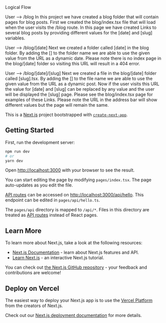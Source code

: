 Logical Flow
 
User --> /blog
    In this project we have created a blog folder that will contain pages for blog posts. First we created the
    blog/index.tsx file that will load when the user visits the /blog route. In this page we have created Links to several blog posts by 
    providing different values for the [date] and [slug] variables. 

User --> /blog/[date]
    Next we created a folder called [date] in the blog folder. By adding the [] to the folder name we are able to use the given
    value from the URL as a dynamic date. Please note there is no index page in the blog/[date] folder so visiting this URL will
    result in a 404 error.

User --> /blog/[date]/[slug]
    Next we created a file in the blog/[date] folder called [slug].tsx. By adding the [] to the file name we are able to use the given
    value from the URL as a dynamic post. Now if the user visits this URL the value for [date] and [slug] can be replaced by any value 
    and the user will be displayed the [slug] page. Please see the blog/index.tsx page for examples of these Links. Please note the URL 
    in the address bar will show different values but the page will remain the same.














This is a [Next.js](https://nextjs.org/) project bootstrapped with [`create-next-app`](https://github.com/vercel/next.js/tree/canary/packages/create-next-app).

## Getting Started

First, run the development server:

```bash
npm run dev
# or
yarn dev
```

Open [http://localhost:3000](http://localhost:3000) with your browser to see the result.

You can start editing the page by modifying `pages/index.tsx`. The page auto-updates as you edit the file.

[API routes](https://nextjs.org/docs/api-routes/introduction) can be accessed on [http://localhost:3000/api/hello](http://localhost:3000/api/hello). This endpoint can be edited in `pages/api/hello.ts`.

The `pages/api` directory is mapped to `/api/*`. Files in this directory are treated as [API routes](https://nextjs.org/docs/api-routes/introduction) instead of React pages.

## Learn More

To learn more about Next.js, take a look at the following resources:

- [Next.js Documentation](https://nextjs.org/docs) - learn about Next.js features and API.
- [Learn Next.js](https://nextjs.org/learn) - an interactive Next.js tutorial.

You can check out [the Next.js GitHub repository](https://github.com/vercel/next.js/) - your feedback and contributions are welcome!

## Deploy on Vercel

The easiest way to deploy your Next.js app is to use the [Vercel Platform](https://vercel.com/new?utm_medium=default-template&filter=next.js&utm_source=create-next-app&utm_campaign=create-next-app-readme) from the creators of Next.js.

Check out our [Next.js deployment documentation](https://nextjs.org/docs/deployment) for more details.

